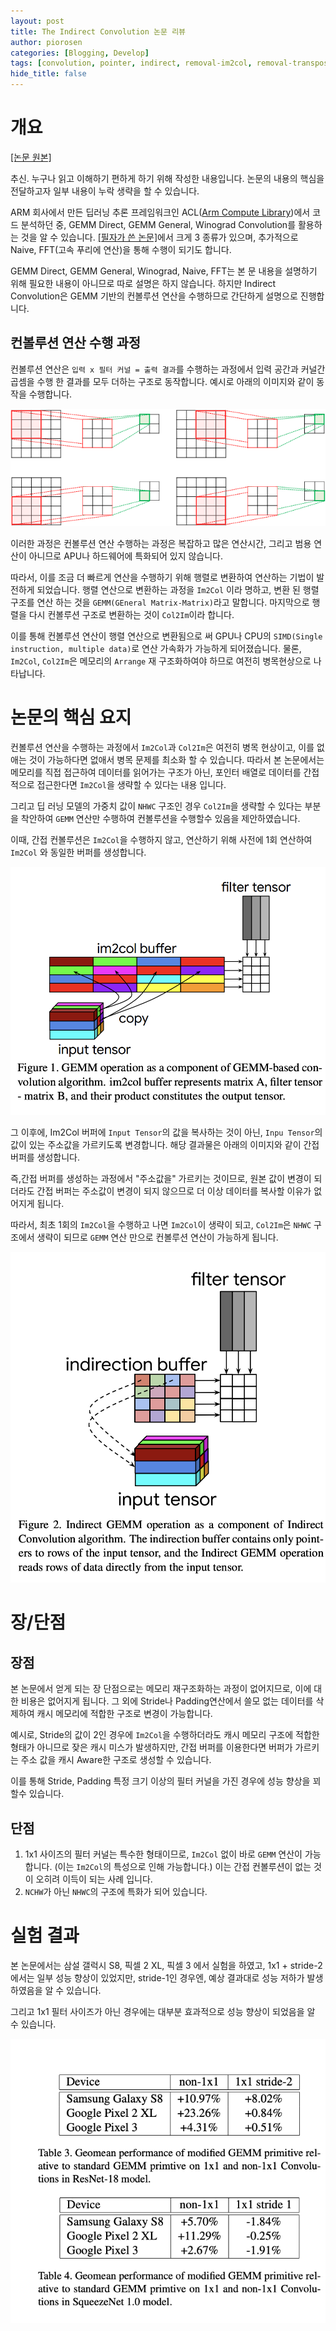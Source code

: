 ```yaml
---
layout: post
title: The Indirect Convolution 논문 리뷰 
author: piorosen
categories: [Blogging, Develop]
tags: [convolution, pointer, indirect, removal-im2col, removal-transpose]
hide_title: false
---
```


# 개요

[[논문 원본]](https://arxiv.org/abs/1907.02129)

추신. 누구나 읽고 이해하기 편하게 하기 위해 작성한 내용입니다. 논문의 내용의 핵심을 전달하고자 일부 내용이 누락 생략을 할 수 있습니다.

ARM 회사에서 만든 딥러닝 추론 프레임워크인 ACL([Arm Compute Library](https://github.com/arm-software/ComputeLibrary))에서 코드 분석하던 중, GEMM Direct, GEMM General, Winograd Convolution를 활용하는 것을 알 수 있습니다. [[필자가 쓴 논문]](/assets/paper/2023_07_이기종_멀티코어_CPU에서_프로파일_기반_딥_러닝_연산_최적화_기법.pdf)에서 크게 3 종류가 있으며, 추가적으로 Naive, FFT(고속 푸리에 연산)을 통해 수행이 되기도 합니다.

GEMM Direct, GEMM General, Winograd, Naive, FFT는 본 문 내용을 설명하기 위해 필요한 내용이 아니므로 따로 설명은 하지 않습니다. 하지만 Indirect Convolution은 GEMM 기반의 컨볼루션 연산을 수행하므로 간단하게 설명으로 진행합니다.

## 컨볼루션 연산 수행 과정

컨볼루션 연산은 `입력 x 필터 커널 = 출력 결과`를 수행하는 과정에서 입력 공간과 커널간 곱셈을 수행 한 결과를 모두 더하는 구조로 동작합니다. 예시로 아래의 이미지와 같이 동작을 수행합니다.

![](/assets/img/post/2023-09-11-1.png) 

이러한 과정은 컨볼루션 연산 수행하는 과정은 복잡하고 많은 연산시간, 그리고 범용 연산이 아니므로 APU나 하드웨어에 특화되어 있지 않습니다.

따라서, 이를 조금 더 빠르게 연산을 수행하기 위해 행렬로 변환하여 연산하는 기법이 발전하게 되었습니다. 행렬 연산으로 변환하는 과정을 `Im2Col` 이라 명하고, 변환 된 행렬 구조를 연산 하는 것을 `GEMM(GEneral Matrix-Matrix)`라고 말합니다. 마지막으로 행렬을 다시 컨볼루션 구조로 변환하는 것이 `Col2Im`이라 합니다. 

이를 통해 컨볼루션 연산이 행렬 연산으로 변환됨으로 써 GPU나 CPU의 `SIMD(Single instruction, multiple data)`로 연산 가속화가 가능하게 되어졌습니다. 물론, `Im2Col`, `Col2Im`은 메모리의 `Arrange` 재 구조화하여야 하므로 여전히 병목현상으로 나타납니다.

# 논문의 핵심 요지

컨볼루션 연산을 수행하는 과정에서 `Im2Col`과 `Col2Im`은 여전히 병목 현상이고, 이를 없애는 것이 가능하다면 없애서 병목 문제를 최소화 할 수 있습니다. 따라서 본 논문에서는 메모리를 직접 접근하여 데이터를 읽어가는 구조가 아닌, 포인터 배열로 데이터를 간접적으로 접근한다면 `Im2Col`을 생략할 수 있다는 내용 입니다.

그리고 딥 러닝 모델의 가중치 값이 `NHWC` 구조인 경우 `Col2Im`을 생략할 수 있다는 부분을 착안하여 `GEMM` 연산만 수행하여 컨볼루션을 수행할수 있음을 제안하였습니다.

이때, 간접 컨볼루션은 `Im2Col`을 수행하지 않고, 연산하기 위해 사전에 1회 연산하여 `Im2Col` 와 동일한 버퍼를 생성합니다.

![](/assets/img/post/2023-09-11-2.png)

그 이후에, Im2Col 버퍼에 `Input Tensor`의 값을 복사하는 것이 아닌, `Inpu Tensor`의 값이 있는 주소값을 가르키도록 변경합니다. 해당 결과물은 아래의 이미지와 같이 간접 버퍼를 생성합니다.

즉,간접 버퍼를 생성하는 과정에서 "주소값을" 가르키는 것이므로, 원본 값이 변경이 되더라도 간접 버퍼는 주소값이 변경이 되지 않으므로 더 이상 데이터를 복사할 이유가 없어지게 됩니다.

따라서, 최초 1회의 `Im2Col`을 수행하고 나면 `Im2Col`이 생략이 되고, `Col2Im`은 `NHWC` 구조에서 생략이 되므로 `GEMM` 연산 만으로 컨볼루션 연산이 가능하게 됩니다.

![](/assets/img/post/2023-09-11-3.png) 

# 장/단점

## 장점 
본 논문에서 얻게 되는 장 단점으로는 메모리 재구조화하는 과정이 없어지므로, 이에 대한 비용은 없어지게 됩니다. 그 외에 Stride나 Padding연산에서 쓸모 없는 데이터를 삭제하여 캐시 메모리에 적합한 구조로 변경이 가능합니다.

예시로, Stride의 값이 2인 경우에 `Im2Col`을 수행하더라도 캐시 메모리 구조에 적합한 형태가 아니므로 잦은 캐시 미스가 발생하지만, 간접 버퍼를 이용한다면 버퍼가 가르키는 주소 값을 캐시 Aware한 구조로 생성할 수 있습니다.

이를 통해 Stride, Padding 특정 크기 이상의 필터 커널을 가진 경우에 성능 향상을 꾀 할수 있습니다.

## 단점

1. 1x1 사이즈의 필터 커널는 특수한 형태이므로, `Im2Col` 없이 바로 `GEMM` 연산이 가능합니다. (이는 `Im2Col`의 특성으로 인해 가능합니다.) 이는 간접 컨볼루션이 없는 것이 오히려 이득이 되는 사례 입니다.
2. `NCHW`가 아닌 `NHWC`의 구조에 특화가 되어 있습니다.


# 실험 결과 

본 논문에서는 삼설 갤럭시 S8, 픽셀 2 XL, 픽셀 3 에서 실험을 하였고, 1x1 + stride-2 에서는 일부 성능 향상이 있었지만, stride-1인 경우엔, 예상 결과대로 성능 저하가 발생하였음을 알 수 있습니다.

그리고 1x1 필터 사이즈가 아닌 경우에는 대부분 효과적으로 성능 향상이 되었음을 알 수 있습니다.

![](/assets/img/post/2023-09-11-4.png) 